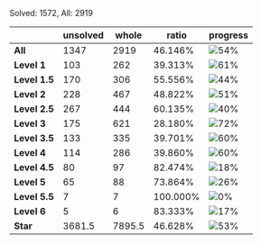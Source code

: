 Solved: 1572, All: 2919

| |unsolved|whole|ratio|progress|
|----|----|----|----|----|
|**All**| 1347 | 2919 | 46.146%| ![54%](https://progress-bar.dev/54?title=All) |
|**Level 1**| 103 | 262 | 39.313%| ![61%](https://progress-bar.dev/61?title=Level+1++)|
|**Level 1.5**| 170 | 306 | 55.556%| ![44%](https://progress-bar.dev/44?title=Level+1.5)|
|**Level 2**| 228 | 467 | 48.822%| ![51%](https://progress-bar.dev/51?title=Level+2++)|
|**Level 2.5**| 267 | 444 | 60.135%| ![40%](https://progress-bar.dev/40?title=Level+2.5)|
|**Level 3**| 175 | 621 | 28.180%| ![72%](https://progress-bar.dev/72?title=Level+3++)|
|**Level 3.5**| 133 | 335 | 39.701%| ![60%](https://progress-bar.dev/60?title=Level+3.5)|
|**Level 4**| 114 | 286 | 39.860%| ![60%](https://progress-bar.dev/60?title=Level+4++)|
|**Level 4.5**| 80 | 97 | 82.474%| ![18%](https://progress-bar.dev/18?title=Level+4.5)|
|**Level 5**| 65 | 88 | 73.864%| ![26%](https://progress-bar.dev/26?title=Level+5++)|
|**Level 5.5**| 7 | 7 | 100.000%| ![0%](https://progress-bar.dev/0?title=Level+5.5)|
|**Level 6**| 5 | 6 | 83.333%| ![17%](https://progress-bar.dev/17?title=Level+6++)|
|**Star**|3681.5 | 7895.5 |46.628%| ![53%](https://progress-bar.dev/53?title=Star) |
